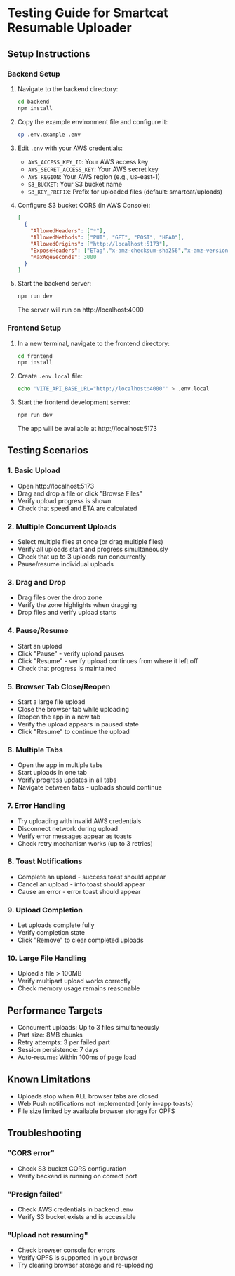 # Testing Guide for Smartcat Resumable Uploader

## Setup Instructions

### Backend Setup
1. Navigate to the backend directory:
   ```bash
   cd backend
   npm install
   ```

2. Copy the example environment file and configure it:
   ```bash
   cp .env.example .env
   ```

3. Edit `.env` with your AWS credentials:
   - `AWS_ACCESS_KEY_ID`: Your AWS access key
   - `AWS_SECRET_ACCESS_KEY`: Your AWS secret key
   - `AWS_REGION`: Your AWS region (e.g., us-east-1)
   - `S3_BUCKET`: Your S3 bucket name
   - `S3_KEY_PREFIX`: Prefix for uploaded files (default: smartcat/uploads)

4. Configure S3 bucket CORS (in AWS Console):
   ```json
   [
     {
       "AllowedHeaders": ["*"],
       "AllowedMethods": ["PUT", "GET", "POST", "HEAD"],
       "AllowedOrigins": ["http://localhost:5173"],
       "ExposeHeaders": ["ETag","x-amz-checksum-sha256","x-amz-version-id"],
       "MaxAgeSeconds": 3000
     }
   ]
   ```

5. Start the backend server:
   ```bash
   npm run dev
   ```
   The server will run on http://localhost:4000

### Frontend Setup
1. In a new terminal, navigate to the frontend directory:
   ```bash
   cd frontend
   npm install
   ```

2. Create `.env.local` file:
   ```bash
   echo 'VITE_API_BASE_URL="http://localhost:4000"' > .env.local
   ```

3. Start the frontend development server:
   ```bash
   npm run dev
   ```
   The app will be available at http://localhost:5173

## Testing Scenarios

### 1. Basic Upload
- Open http://localhost:5173
- Drag and drop a file or click "Browse Files"
- Verify upload progress is shown
- Check that speed and ETA are calculated

### 2. Multiple Concurrent Uploads
- Select multiple files at once (or drag multiple files)
- Verify all uploads start and progress simultaneously
- Check that up to 3 uploads run concurrently
- Pause/resume individual uploads

### 3. Drag and Drop
- Drag files over the drop zone
- Verify the zone highlights when dragging
- Drop files and verify upload starts

### 4. Pause/Resume
- Start an upload
- Click "Pause" - verify upload pauses
- Click "Resume" - verify upload continues from where it left off
- Check that progress is maintained

### 5. Browser Tab Close/Reopen
- Start a large file upload
- Close the browser tab while uploading
- Reopen the app in a new tab
- Verify the upload appears in paused state
- Click "Resume" to continue the upload

### 6. Multiple Tabs
- Open the app in multiple tabs
- Start uploads in one tab
- Verify progress updates in all tabs
- Navigate between tabs - uploads should continue

### 7. Error Handling
- Try uploading with invalid AWS credentials
- Disconnect network during upload
- Verify error messages appear as toasts
- Check retry mechanism works (up to 3 retries)

### 8. Toast Notifications
- Complete an upload - success toast should appear
- Cancel an upload - info toast should appear
- Cause an error - error toast should appear

### 9. Upload Completion
- Let uploads complete fully
- Verify completion state
- Click "Remove" to clear completed uploads

### 10. Large File Handling
- Upload a file > 100MB
- Verify multipart upload works correctly
- Check memory usage remains reasonable

## Performance Targets
- Concurrent uploads: Up to 3 files simultaneously
- Part size: 8MB chunks
- Retry attempts: 3 per failed part
- Session persistence: 7 days
- Auto-resume: Within 100ms of page load

## Known Limitations
- Uploads stop when ALL browser tabs are closed
- Web Push notifications not implemented (only in-app toasts)
- File size limited by available browser storage for OPFS

## Troubleshooting

### "CORS error" 
- Check S3 bucket CORS configuration
- Verify backend is running on correct port

### "Presign failed"
- Check AWS credentials in backend .env
- Verify S3 bucket exists and is accessible

### "Upload not resuming"
- Check browser console for errors
- Verify OPFS is supported in your browser
- Try clearing browser storage and re-uploading
